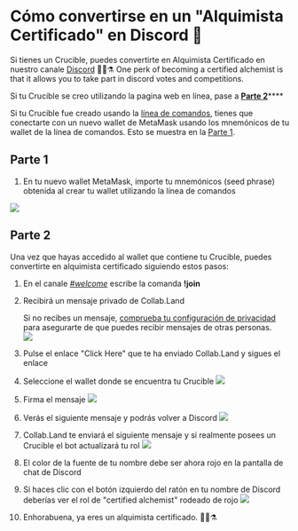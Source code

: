# Cómo convertirse en un "Alquimista Certificado" en Discord 💬

Si tienes un Crucible, puedes convertirte en Alquimista Certificado en nuestro canale [Discord](https://discord.com/invite/qWQQMMKjKe) 🧙‍♂️⚗ One perk of becoming a certified alchemist is that it allows you to take part in discord votes and competitions.

Si tu Crucible se creo utilizando la pagina web en línea, pase a [**Parte 2**](how-to-become-a-certified-alchemist-on-discord.md#part-2)\*\*\*\*

Si tu Crucible fue creado usando la [línea de comandos](https://github.com/alchemistcoin/alchemist), tienes que conectarte con un nuevo wallet de MetaMask usando los mnemónicos de tu wallet de la línea de comandos. Esto se muestra en la [Parte 1](https://app.gitbook.com/@alchemist-docs/s/mist/~/drafts/-M_aTwaVOksvpE2u3Iv7/v/spanish/crucible/how-to-become-a-certified-alchemist-on-discord#part-1).

## **Parte 1**

1. En tu nuevo wallet MetaMask, importe tu mnemónicos \(seed phrase\) obtenida al crear tu wallet utilizando la línea de comandos

![](https://i.imgur.com/4RxfjZs.png)

## **Parte 2**

Una vez que hayas accedido al wallet que contiene tu Crucible, puedes convertirte en alquimista certificado siguiendo estos pasos:

1. En el canale [_\#welcome_](http://discord.alchemist.wtf) escribe la comanda **!join**
2. Recibirá un mensaje privado de Collab.Land

   Si no recibes un mensaje, [comprueba tu configuración de privacidad](https://support.discord.com/hc/en-us/articles/217916488-Blocking-Privacy-Settings-) para asegurarte de que puedes recibir mensajes de otras personas.   
   ![](https://i.imgur.com/2UvO1ZL.png)

3. Pulse el enlace "Click Here" que te ha enviado Collab.Land y sigues el enlace
4. Seleccione el wallet donde se encuentra tu Crucible ![](https://i.imgur.com/y4bXisJ.png)
5. Firma el mensaje ![](https://i.imgur.com/nF29cFo.png)
6. Verás el siguiente mensaje y podrás volver a Discord ![](https://i.imgur.com/WVIelT9.png)
7. Collab.Land te enviará el siguiente mensaje y si realmente posees un Crucible el bot actualizará tu rol ![](https://i.imgur.com/1UMmipM.png)
8. El color de la fuente de tu nombre debe ser ahora rojo en la pantalla de chat de Discord
9. Si haces clic con el botón izquierdo del ratón en tu nombre de Discord deberías ver el rol de "certified alchemist" rodeado de rojo ![](https://i.imgur.com/KTO91Q1.png)
10. Enhorabuena, ya eres un alquimista certificado. 🧙‍♂️⚗

